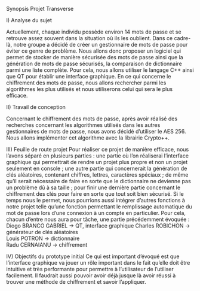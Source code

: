 Synopsis Projet Transverse


I)	Analyse du sujet

Actuellement, chaque individu possède environ 14 mots de passe et se retrouve assez souvent dans la situation où ils les oublient. Dans ce cadre-là, notre groupe a décidé de créer un gestionnaire de mots de passe pour éviter ce genre de problème. Nous allons donc proposer un logiciel qui permet de stocker de manière sécurisée des mots de passe ainsi que la génération de mots de passe sécurisés, la comparaison de dictionnaire parmi une liste complète. Pour cela, nous allons utiliser le langage C++ ainsi que QT pour établir une interface graphique. En ce qui concerne le chiffrement des mots de passe, nous allons rechercher parmi les algorithmes les plus utilisés et nous utiliserons celui qui sera le plus efficace.

II)	Travail de conception 

Concernant le chiffrement des mots de passe, après avoir réalisé des recherches concernant les algorithmes utilisés dans les autres gestionnaires de mots de passe, nous avons décidé d’utiliser le AES 256. Nous allons implémenter cet algorithme avec la librairie 
Crypto++. 


III)	Feuille de route projet
Pour réaliser ce projet de manière efficace, nous l’avons séparé en plusieurs parties : une partie où l’on réaliserai l’interface graphique qui permettrait de rendre un projet plus propre et non un projet seulement en console ; une autre partie qui concernerait la génération de clés aléatoires, contenant chiffres, lettres, caractères spéciaux ; de même qu’il serait nécessaire de faire en sorte que le dictionnaire ne devienne pas un problème dû à sa taille ; pour finir une dernière partie concernant le chiffrement des clés pour faire en sorte que tout soit bien sécurisé.
Si le temps nous le permet, nous pourrions aussi intégrer d’autres fonctions à notre projet telle qu’une fonction permettant le remplissage automatique du mot de passe lors d’une connexion à un compte en particulier.
Pour cela, chacun d’entre nous aura pour tâche, une partie précédemment évoquée :
Diogo BRANCO GABRIEL -> QT, interface graphique 
Charles ROBICHON -> générateur de clés aléatoires 	
Louis POTRON -> dictionnaire 	
Radu CERNAIANU -> chiffrement  


IV)	Objectifs du prototype initial
Ce qui est important d’évoqué est que l’interface graphique va jouer un rôle important dans le fait qu’elle doit être intuitive et très performante pour permettre à l’utilisateur de l’utiliser facilement. Il faudrait aussi pouvoir avoir déjà jusque là avoir réussi à trouver une méthode de chiffrement et savoir l’appliquer.


